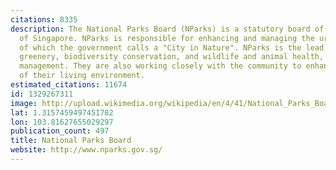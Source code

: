 ```yaml
---
citations: 8335
description: The National Parks Board (NParks) is a statutory board of the Government
  of Singapore. NParks is responsible for enhancing and managing the urban ecosystems
  of which the government calls a "City in Nature". NParks is the lead agency for
  greenery, biodiversity conservation, and wildlife and animal health, welfare and
  management. They are also working closely with the community to enhance the quality
  of their living environment.
estimated_citations: 11674
id: 1329267311
image: http://upload.wikimedia.org/wikipedia/en/4/41/National_Parks_Board_logo.png
lat: 1.3157459497451782
lon: 103.81627655029297
publication_count: 497
title: National Parks Board
website: http://www.nparks.gov.sg/
---
```

